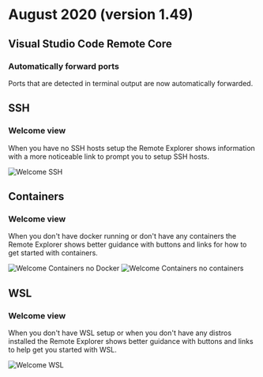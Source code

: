 # August 2020 (version 1.49)

## Visual Studio Code Remote Core

### Automatically forward ports

Ports that are detected in terminal output are now automatically forwarded.

## SSH

### Welcome view

When you have no SSH hosts setup the Remote Explorer shows information with a more noticeable link to prompt you to setup SSH hosts.

![Welcome SSH](images/1_49/welcome-ssh.png)

## Containers

### Welcome view

When you don't have docker running or don't have any containers the Remote Explorer shows better guidance with buttons and links for how to get started with containers.

![Welcome Containers no Docker](images/1_49/welcome-containers-no-docker.gif)
![Welcome Containers no containers](images/1_49/welcome-containers-docker.png)

## WSL

### Welcome view

When you don't have WSL setup or when you don't have any distros installed the Remote Explorer shows better guidance with buttons and links to help get you started with WSL.

![Welcome WSL](images/1_49/welcome-wsl.png)